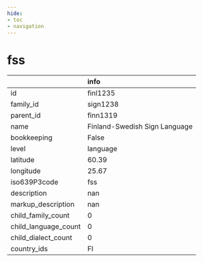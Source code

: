 ```yaml
---
hide:
- toc
- navigation
---
```

# fss
|                      | info                          |
|:---------------------|:------------------------------|
| id                   | finl1235                      |
| family_id            | sign1238                      |
| parent_id            | finn1319                      |
| name                 | Finland-Swedish Sign Language |
| bookkeeping          | False                         |
| level                | language                      |
| latitude             | 60.39                         |
| longitude            | 25.67                         |
| iso639P3code         | fss                           |
| description          | nan                           |
| markup_description   | nan                           |
| child_family_count   | 0                             |
| child_language_count | 0                             |
| child_dialect_count  | 0                             |
| country_ids          | FI                            |